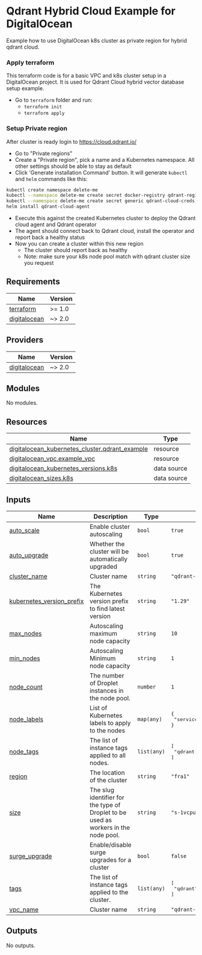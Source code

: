 # Qdrant Hybrid Cloud Example for DigitalOcean

Example how to use DigitalOcean k8s cluster as private region for hybrid qdrant cloud. 

### Apply terraform
This terraform code is for a basic VPC and k8s cluster setup in a DigitalOcean project.
It is used for Qdrant Cloud hybrid vector database setup example.
- Go to `terraform` folder and run:
  - `terraform init`
  - `terraform apply`

### Setup Private region 
After cluster is ready login to https://cloud.qdrant.io/
- Go to "Private regions"
- Create a "Private region", pick a name and a Kubernetes namespace. All other settings should be able to stay as default
- Click 'Generate installation Command' button. It will generate `kubectl` and `helm` commands like this: 
``` bash
kubectl create namespace delete-me
kubectl --namespace delete-me create secret docker-registry qdrant-registry-creds
kubectl --namespace delete-me create secret generic qdrant-cloud-creds --from-literal=access-key='*'
helm install qdrant-cloud-agent
```
- Execute this against the created Kubernetes cluster to deploy the Qdrant cloud agent and Qdrant operator
- The agent should connect back to Qdrant cloud, install the operator and report back a healthy status
- Now you can create a cluster within this new region
  - The cluster should report back as healthy
  - Note: make sure your k8s node pool match with qdrant cluster size you request





## Requirements

| Name | Version |
|------|---------|
| <a name="requirement_terraform"></a> [terraform](#requirement\_terraform) | \>= 1.0 |
| <a name="requirement_digitalocean"></a> [digitalocean](#requirement\_digitalocean) | ~> 2.0  |

## Providers

| Name | Version |
|------|---------|
| <a name="provider_digitalocean"></a> [digitalocean](#provider\_digitalocean) | ~> 2.0 |

## Modules

No modules.

## Resources

| Name | Type |
|------|------|
| [digitalocean_kubernetes_cluster.qdrant_example](https://registry.terraform.io/providers/digitalocean/digitalocean/latest/docs/resources/kubernetes_cluster) | resource |
| [digitalocean_vpc.example_vpc](https://registry.terraform.io/providers/digitalocean/digitalocean/latest/docs/resources/vpc) | resource |
| [digitalocean_kubernetes_versions.k8s](https://registry.terraform.io/providers/digitalocean/digitalocean/latest/docs/data-sources/kubernetes_versions) | data source |
| [digitalocean_sizes.k8s](https://registry.terraform.io/providers/digitalocean/digitalocean/latest/docs/data-sources/sizes) | data source |

## Inputs

| Name | Description | Type | Default | Required |
|------|-------------|------|---------|:--------:|
| <a name="input_auto_scale"></a> [auto\_scale](#input\_auto\_scale) | Enable cluster autoscaling | `bool` | `true` | no |
| <a name="input_auto_upgrade"></a> [auto\_upgrade](#input\_auto\_upgrade) | Whether the cluster will be automatically upgraded | `bool` | `true` | no |
| <a name="input_cluster_name"></a> [cluster\_name](#input\_cluster\_name) | Cluster name | `string` | `"qdrant-example"` | no |
| <a name="input_kubernetes_version_prefix"></a> [kubernetes\_version\_prefix](#input\_kubernetes\_version\_prefix) | The Kubernetes version prefix to find latest version | `string` | `"1.29"` | no |
| <a name="input_max_nodes"></a> [max\_nodes](#input\_max\_nodes) | Autoscaling maximum node capacity | `string` | `10` | no |
| <a name="input_min_nodes"></a> [min\_nodes](#input\_min\_nodes) | Autoscaling Minimum node capacity | `string` | `1` | no |
| <a name="input_node_count"></a> [node\_count](#input\_node\_count) | The number of Droplet instances in the node pool. | `number` | `1` | no |
| <a name="input_node_labels"></a> [node\_labels](#input\_node\_labels) | List of Kubernetes labels to apply to the nodes | `map(any)` | <pre>{<br>  "service": "qdrant-example"<br>}</pre> | no |
| <a name="input_node_tags"></a> [node\_tags](#input\_node\_tags) | The list of instance tags applied to all nodes. | `list(any)` | <pre>[<br>  "qdrant-example"<br>]</pre> | no |
| <a name="input_region"></a> [region](#input\_region) | The location of the cluster | `string` | `"fra1"` | no |
| <a name="input_size"></a> [size](#input\_size) | The slug identifier for the type of Droplet to be used as workers in the node pool. | `string` | `"s-1vcpu-2gb"` | no |
| <a name="input_surge_upgrade"></a> [surge\_upgrade](#input\_surge\_upgrade) | Enable/disable surge upgrades for a cluster | `bool` | `false` | no |
| <a name="input_tags"></a> [tags](#input\_tags) | The list of instance tags applied to the cluster. | `list(any)` | <pre>[<br>  "qdrant"<br>]</pre> | no |
| <a name="input_vpc_name"></a> [vpc\_name](#input\_vpc\_name) | Cluster name | `string` | `"qdrant-example"` | no |

## Outputs

No outputs.

